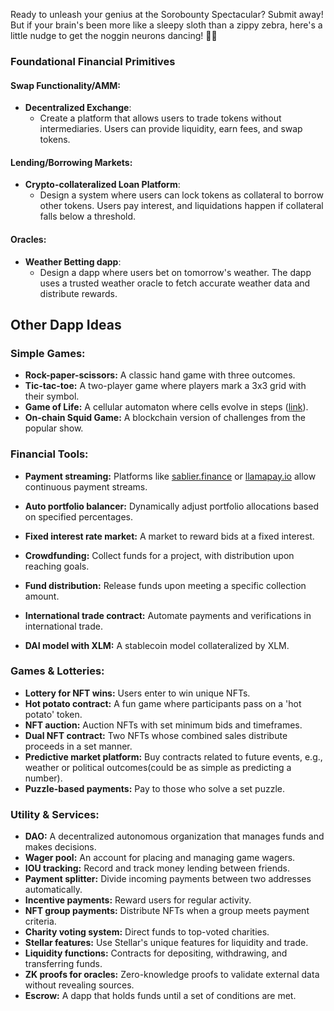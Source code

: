 Ready to unleash your genius at the Sorobounty Spectacular? Submit away! But if your brain's been more like a sleepy sloth than a zippy zebra, here's a little nudge to get the noggin neurons dancing! 🕺💡

### Foundational Financial Primitives

#### Swap Functionality/AMM:

- **Decentralized Exchange**:
  - Create a platform that allows users to trade tokens without intermediaries. Users can provide liquidity, earn fees, and swap tokens.

#### Lending/Borrowing Markets:

- **Crypto-collateralized Loan Platform**:
  - Design a system where users can lock tokens as collateral to borrow other tokens. Users pay interest, and liquidations happen if collateral falls below a threshold.

#### Oracles:

- **Weather Betting dapp**:
  - Design a dapp where users bet on tomorrow's weather. The dapp uses a trusted weather oracle to fetch accurate weather data and distribute rewards.

## Other Dapp Ideas

### Simple Games:

- **Rock-paper-scissors:** A classic hand game with three outcomes.
- **Tic-tac-toe:** A two-player game where players mark a 3x3 grid with their symbol.
- **Game of Life:** A cellular automaton where cells evolve in steps ([link](https://playgameoflife.com/)).
- **On-chain Squid Game:** A blockchain version of challenges from the popular show.

### Financial Tools:

- **Payment streaming:** Platforms like [sablier.finance](https://sablier.finance/) or [llamapay.io](https://llamapay.io/) allow continuous payment streams.

- **Auto portfolio balancer:** Dynamically adjust portfolio allocations based on specified percentages.
- **Fixed interest rate market:** A market to reward bids at a fixed interest.
- **Crowdfunding:** Collect funds for a project, with distribution upon reaching goals.
- **Fund distribution:** Release funds upon meeting a specific collection amount.
- **International trade contract:** Automate payments and verifications in international trade.
- **DAI model with XLM:** A stablecoin model collateralized by XLM.

### Games & Lotteries:

- **Lottery for NFT wins:** Users enter to win unique NFTs.
- **Hot potato contract:** A fun game where participants pass on a 'hot potato' token.
- **NFT auction:** Auction NFTs with set minimum bids and timeframes.
- **Dual NFT contract:** Two NFTs whose combined sales distribute proceeds in a set manner.
- **Predictive market platform:** Buy contracts related to future events, e.g., weather or political outcomes(could be as simple as predicting a number).
- **Puzzle-based payments:** Pay to those who solve a set puzzle.

### Utility & Services:

- **DAO:** A decentralized autonomous organization that manages funds and makes decisions.
- **Wager pool:** An account for placing and managing game wagers.
- **IOU tracking:** Record and track money lending between friends.
- **Payment splitter:** Divide incoming payments between two addresses automatically.
- **Incentive payments:** Reward users for regular activity.
- **NFT group payments:** Distribute NFTs when a group meets payment criteria.
- **Charity voting system:** Direct funds to top-voted charities.
- **Stellar features:** Use Stellar's unique features for liquidity and trade.
- **Liquidity functions:** Contracts for depositing, withdrawing, and transferring funds.
- **ZK proofs for oracles:** Zero-knowledge proofs to validate external data without revealing sources.
- **Escrow:** A dapp that holds funds until a set of conditions are met.
